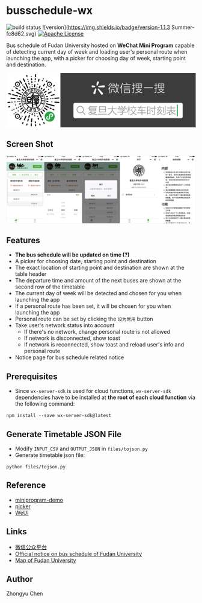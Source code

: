 # busschedule-wx

![build status](https://img.shields.io/badge/build-passing-66c2a5.svg)
![version](https://img.shields.io/badge/version-1.1.3 Summer-fc8d62.svg)
[![Apache License](https://img.shields.io/badge/license-Apache2.0-8da0cb.svg)](http://www.apache.org/licenses/)

Bus schedule of Fudan University hosted on __WeChat Mini Program__ 
capable of detecting current day of week and loading user's personal route when launching the app, 
with a picker for choosing day of week, starting point and destination.

![ercode](files/ercode.png)

## Screen Shot

![screen shot](files/screenshot.jpg)

## Features

* __The bus schedule will be updated on time (?)__
* A picker for choosing date, starting point and destination
* The exact location of starting point and destination are shown at the table header
* The departure time and amount of the next buses are shown at the second row of the timetable
* The current day of week will be detected and chosen for you when launching the app
* If a personal route has been set, it will be chosen for you when launching the app
* Personal route can be set by clicking the `设为常用` button
* Take user's network status into account
    + If there's no network, change personal route is not allowed
    + If network is disconnected, show toast
    + If network is reconnected, show toast and reload user's info and personal route
* Notice page for bus schedule related notice

## Prerequisites

* Since `wx-server-sdk` is used for cloud functions, 
`wx-server-sdk` dependencies have to be installed at __the root of each cloud function__ via the following command:
```commandline
npm install --save wx-server-sdk@latest
```

## Generate Timetable JSON File

* Modify `INPUT_CSV` and `OUTPUT_JSON` in `files/tojson.py`
* Generate timetable json file:
```
python files/tojson.py
```

## Reference

* [miniprogram-demo](https://github.com/wechat-miniprogram/miniprogram-demo)
* [picker](https://developers.weixin.qq.com/miniprogram/dev/component/picker.html)
* [WeUI](https://github.com/Tencent/weui)

## Links

* [微信公众平台](https://mp.weixin.qq.com/)
* [Official notice on bus schedule of Fudan University](http://www.xyfw.fudan.edu.cn/p2049c1954/list.htm)
* [Map of Fudan University](http://map.fudan.edu.cn)

## Author

Zhongyu Chen
